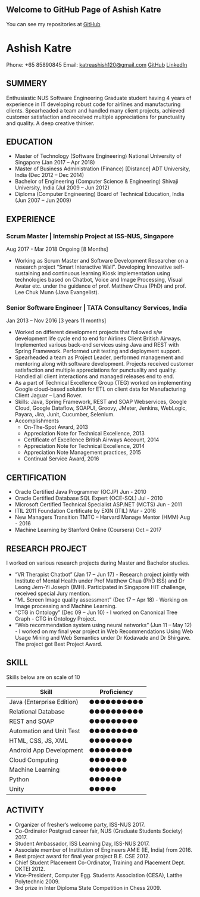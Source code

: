 ## Welcome to GitHub Page of Ashish Katre

You can see my repositories at [GitHub](https://github.com/katreashish120)

# **Ashish Katre**
Phone: +65 85890845
Email: katreashish120@gmail.com
[GitHub](https://github.com/katreashish120)
[LinkedIn](https://www.linkedin.com/in/katreashish120)

## SUMMERY
Enthusiastic NUS Software Engineering Graduate student having 4 years of experience in IT
developing robust code for airlines and manufacturing clients. Spearheaded a team and handled
many client projects, achieved customer satisfaction and received multiple appreciations for
punctuality and quality. A deep creative thinker.

## EDUCATION
- Master of Technology (Software Engineering) National University of Singapore (Jan 2017 – Apr 2018)
- Master of Business Administration (Finance) [Distance] ADT University, India (Dec 2012 – Dec 2014)
- Bachelor of Engineering (Computer Science & Engineering) Shivaji University, India (Jul 2009 – Jun 2012)
- Diploma (Computer Engineering) Board of Technical Education, India (Jun 2007 – Jun 2009)

## EXPERIENCE
### Scrum Master | Internship Project at ISS-NUS, Singapore
Aug 2017 - Mar 2018 Ongoing [8 Months]
- Working as Scrum Master and Software Development Researcher on a research project “Smart
Interactive Wall”. Developing Innovative self-sustaining and continuous learning Kiosk
implementation using technologies based on Chatbot, Voice and Image Processing, Visual Avatar
etc. under the guidance of prof. Matthew Chua (PhD) and prof. Lee Chuk Munn (Java Evangelist).

### Senior Software Engineer | TATA Consultancy Services, India
Jan 2013 – Nov 2016 [3 years 11 months]
- Worked on different development projects that followed s/w development life cycle end to
end for Airlines Client British Airways. Implemented various back-end services using Java and
REST with Spring Framework. Performed unit testing and deployment support.
- Spearheaded a team as Project Leader, performed management and mentoring along with
software development. Projects received customer satisfaction and multiple appreciations for
punctuality and quality. Handled all client interactions and managed releases end to end.
- As a part of Technical Excellence Group (TEG) worked on implementing Google cloud-based
solution for ETL on client data for Manufacturing Client Jaguar – Land Rover.
- Skills: Java, Spring Framework, REST and SOAP Webservices, Google Cloud, Google Dataflow,
SOAPUI, Groovy, JMeter, Jenkins, WebLogic, Payara, Jira, Junit, Cucumber, Selenium.
- Accomplishments
  - On-The-Spot Award, 2013
  - Appreciation Note for Technical Excellence, 2013
  - Certificate of Excellence British Airways Account, 2014
  - Appreciation Note for Technical Excellence, 2014
  - Appreciation Note Management practices, 2015
  - Continual Service Award, 2016

## CERTIFICATION
- Oracle Certified Java Programmer (OCJP)                       Jun - 2010
- Oracle Certified Database SQL Expert (OCE-SQL)                Jul - 2010
- Microsoft Certified Technical Specialist ASP.NET (MCTS)       Jun - 2011
- ITIL 2011 Foundation Certificate by EXIN (ITIL)               Mar - 2016
- New Managers Transition TMTC – Harvard Manage Mentor (HMM)    Aug - 2016
- Machine Learning by Stanford Online (Coursera)                Oct – 2017

## RESEARCH PROJECT
I worked on various research projects during Master and Bachelor studies.
- “VR Therapist Chatbot” (Jan 17 – Jun 17) - Research project jointly with Institute of Mental Health
under Prof Matthew Chua (PhD ISS) and Dr Leong Jern-Yi Joseph (IMH). Participated in Singapore
HIT challenge, received special Jury mention.
- “ML Screen Image quality assessment” (Dec 17 – Apr 18) - Working on Image processing and
Machine Learning.
- “CTG in Ontology” (Dec 09 – Jun 10) - I worked on Canonical Tree Graph - CTG in Ontology Project.
- “Web recommendation system using neural networks” (Jun 11 – May 12) - I worked on my final
year project in Web Recommendations Using Web Usage Mining and Web Semantics under Dr
Kodavade and Dr Shirgave. The project got Best Project Award.

## SKILL
Skills below are on scale of 10

Skill | Proficiency
------------ | -------------
Java (Enterprise Edition) |       ●●●●●●●●●●
Relational Database       |       ●●●●●●●●●●
REST and SOAP             |       ●●●●●●●●●
Automation and Unit Test  |       ●●●●●●●●●
HTML, CSS, JS, XML        |       ●●●●●●●●
Android App Development   |       ●●●●●●●●
Cloud Computing           |       ●●●●●●●
Machine Learning          |       ●●●●●●●
Python                    |       ●●●●●● 
Unity                     |       ●●●●●

## ACTIVITY
- Organizer of fresher’s welcome party, ISS-NUS 2017.
- Co-Ordinator Postgrad career fair, NUS (Graduate Students Society) 2017.
- Student Ambassador, ISS Learning Day, ISS-NUS 2017.
- Associate member of Institution of Engineers AMIE (IE, India) from 2016.
- Best project award for final year project B.E. CSE 2012.
- Chief Student Placement Co-Ordinator, Training and Placement Dept. DKTEI 2012.
- Vice-President, Computer Egg. Students Association (CESA), Latthe Polytechnic 2009.
- 3rd prize in Inter Diploma State Competition in Chess 2009.
